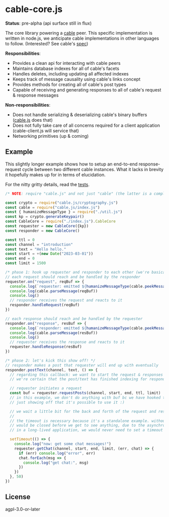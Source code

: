 <!--
SPDX-FileCopyrightText: 2023 the cabal-club authors

SPDX-License-Identifier: AGPL-3.0-or-later
-->

# cable-core.js

**Status**: pre-alpha (api surface still in flux)

The core library powering a [cable](https://github.com/cabal-club/cable/tree/v1-draft) peer.
This specific implementation is written in node.js, we anticipate cable implementations in other
languages to follow. (Interested? See cable's [spec](https://github.com/cabal-club/cable/tree/v1-draft))

**Responsibilities**:

* Provides a clean api for interacting with cable peers
* Maintains database indexes for all of cable's facets
* Handles deletes, including updating all affected indexes
* Keeps track of message causality using cable's links concept
* Provides methods for creating all of cable's post types
* Capable of receiving and generating responses to all of cable's request & response messages

**Non-responsibilities**:

* Does not handle serializing & deserializing cable's binary buffers ([cable.js](https://github.com/cabal-club/cable.js) does that)
* Does not fully take care of all concerns required for a client application (cable-client.js will service that)
* Networking primitives (up & coming)

## Example
This slightly longer example shows how to setup an end-to-end response-request cycle between
two different cable instances. What it lacks in brevity it hopefully makes up for in terms of
elucidation. 

For the nitty gritty details, read the [tests](https://github.com/cabal-club/cable-core.js/tree/main/test).

```js
/* NOTE: require "cable.js" and not just "cable" (the latter is a completely unrelated module!!) */

const crypto = require("cable.js/cryptography.js")
const cable = require("cable.js/index.js")
const { humanizeMessageType } = require("./util.js")
const kp = crypto.generateKeypair()
const CableCore = require("./index.js").CableCore
const requester = new CableCore({kp})
const responder = new CableCore()

const ttl = 0
const channel = "introduction"
const text = "Hello hello."
const start = +(new Date("2023-03-01"))
const end = 0
const limit = 1500

/* phase 1: hook up requester and responder to each other (we're basically simulating a two way network connection :)*/
// each request should reach and be handled by the responder
requester.on("request", reqBuf => {
  console.log(`requester: emitted ${humanizeMessageType(cable.peekMessage(reqBuf))}`, reqBuf)
  console.log(cable.parseMessage(reqBuf))
  console.log()
  // responder receives the request and reacts to it
  responder.handleRequest(reqBuf)
})

// each response should reach and be handled by the requester
responder.on("response", resBuf => {
  console.log(`responder: emitted ${humanizeMessageType(cable.peekMessage(resBuf))}`, resBuf)
  console.log(cable.parseMessage(resBuf))
  console.log()
  // requester receives the response and reacts to it
  requester.handleResponse(resBuf)
})

/* phase 2: let's kick this show off! */
// responder makes a post that requester will end up with eventually
responder.postText(channel, text, () => {
  // regarding this callback: we want to start the request & responses *after*
  // we're certain that the post/text has finished indexing for responder!

  // requester initiates a request
  const buf = requester.requestPosts(channel, start, end, ttl, limit)
  // in this example, we don't do anything with buf bc we have hooked things up already above.
  // just showing off that it's possible to use it :)

  // we wait a little bit for the back and forth of the request and response cycle to be resolved :) 
  //
  // the timeout is necessary because it's a standalone example. without it the process
  // would be closed before we get to see anything, due to the asynchronous action going on. 
  // in a long-lived application, we would never need to set a timeout like this

  setTimeout(() => {
    console.log("now: get some chat messages!")
    requester.getChat(channel, start, end, limit, (err, chat) => {
      if (err) console.log("error", err)
      chat.forEach(msg => {
        console.log("get chat:", msg)
      })
    })
  }, 50)
})
```

## License
agpl-3.0-or-later
